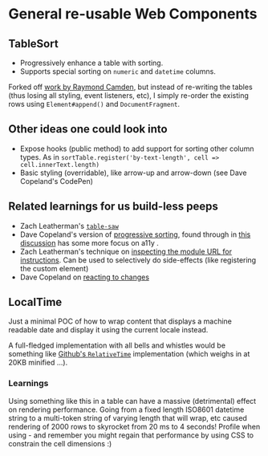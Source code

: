 # General re-usable Web Components

## TableSort

- Progressively enhance a table with sorting.
- Supports special sorting on `numeric` and `datetime` columns.

Forked off [work by Raymond Camden](https://www.raymondcamden.com/2023/03/14/progressively-enhancing-a-table-with-a-web-component), but instead of re-writing the tables (thus losing all styling, event listeners, etc), I simply re-order the existing rows using `Element#append()` and `DocumentFragment`.

## Other ideas one could look into
- Expose hooks (public method) to add support for sorting other column types. As in `sortTable.register('by-text-length', cell => cell.innerText.length)`
- Basic styling (overridable), like arrow-up and arrow-down (see Dave Copeland's CodePen)


## Related learnings for us build-less peeps
- Zach Leatherman's [`table-saw`](https://www.zachleat.com/web/table-saw/) 
- Dave Copeland's version of [progressive sorting](https://naildrivin5.com/blog/2024/09/30/html-web-components-re-use-logic-which-is-what-you-want.html), found through in [this discussion](https://ruby.social/@davetron5000/113221175517790994) has some more focus on a11y .
- Zach Leatherman's technique on [inspecting the module URL for instructions](https://www.zachleat.com/web/nodefine/). Can be used to selectively do side-effects (like registering the custom element)
- Dave Copeland on [reacting to changes](https://naildrivin5.com/blog/2024/10/01/custom-elements-reacting-to-changes.html)


## LocalTime

Just a minimal POC of how to wrap content that displays a machine readable date and display it using the current locale instead. 

A full-fledged implementation with all bells and whistles would be something like [Github's `RelativeTime`](https://github.com/github/relative-time-element) implementation (which weighs in at 20KB minified ...).

### Learnings

Using something like this in a table can have a massive (detrimental) effect on rendering performance. Going from a fixed length ISO8601 datetime string to a multi-token string of varying length that will wrap, etc caused rendering of 2000 rows to skyrocket from 20 ms to 4 seconds! Profile when using - and remember you might regain that performance by using CSS to constrain the cell dimensions :)
